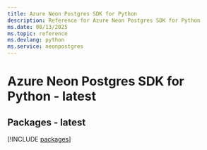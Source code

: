 ```yaml
---
title: Azure Neon Postgres SDK for Python
description: Reference for Azure Neon Postgres SDK for Python
ms.date: 08/13/2025
ms.topic: reference
ms.devlang: python
ms.service: neonpostgres
---
```

# Azure Neon Postgres SDK for Python - latest
## Packages - latest
[!INCLUDE [packages](neon-postgres-index.md)]